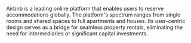 Airbnb is a leading online platform that enables users to reserve accommodations globally. The platform's spectrum ranges from single rooms and shared spaces to full apartments and houses. Its user-centric design serves as a bridge for seamless property rentals, eliminating the need for intermediaries or significant capital investments.
